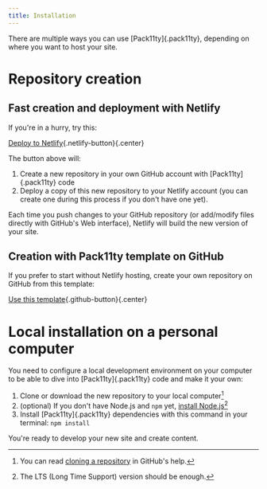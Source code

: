 ```yaml
---
title: Installation
---
```


There are multiple ways you can use [Pack11ty]{.pack11ty}, depending on where you want to host your site.

# Repository creation

## Fast creation and deployment with Netlify

If you're in a hurry, try this:

[Deploy to Netlify](https://app.netlify.com/start/deploy?repository=https://github.com/nhoizey/pack11ty&stack=cms){.netlify-button}{.center}

The button above will:

1. Create a new repository in your own GitHub account with [Pack11ty]{.pack11ty} code
1. Deploy a copy of this new repository to your Netlify account (you can create one during this process if you don't have one yet).

Each time you push changes to your GitHub repository (or add/modify files directly with GitHub's Web interface), Netlify will build the new version of your site.

## Creation with Pack11ty template on GitHub

If you prefer to start without Netlify hosting, create your own repository on GitHub from this template:

[Use this template](https://github.com/nhoizey/pack11ty/generate){.github-button}{.center}

# Local installation on a personal computer

You need to configure a local development environment on your computer to be able to dive into [Pack11ty]{.pack11ty} code and make it your own:

1. Clone or download the new repository to your local computer[^clone]
1. (optional) If you don't have Node.js and `npm` yet, [install Node.js](https://nodejs.org/en/)[^lts]
1. Install [Pack11ty]{.pack11ty} dependencies with this command in your terminal: `npm install`

[^clone]: You can read [cloning a repository](https://help.github.com/en/github/creating-cloning-and-archiving-repositories/cloning-a-repository) in GitHub's help.
[^lts]: The LTS (Long Time Support) version should be enough.

You're ready to develop your new site and create content.
